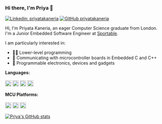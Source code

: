 ### Hi there, I'm Priya 👋

<!--
**priyatakaneria/priyatakaneria** is a ✨ _special_ ✨ repository because its `README.md` (this file) appears on your GitHub profile.

Here are some ideas to get you started:

- 🔭 I’m currently working on ...
- 🌱 I’m currently learning ...
- 👯 I’m looking to collaborate on ...
- 🤔 I’m looking for help with ...
- 💬 Ask me about ...
- 📫 How to reach me: ...
- 😄 Pronouns: ...
- ⚡ Fun fact: ...
-->

[![Linkedin: priyatakaneria](https://img.shields.io/badge/-priyatakaneria-blue?style=flat-square&logo=Linkedin&logoColor=white&link=https://www.linkedin.com/in/priyata-kaneria-719ab51b8/)](https://www.linkedin.com/in/priyata-kaneria-719ab51b8/)
[![GitHub priyatakaneria](https://img.shields.io/github/followers/priyatakaneria?label=follow&style=social)](https://github.com/priyatakaneria)
<br />

Hi, I'm Priyata Kaneria, an eager Computer Science graduate from London. I'm a Junior Embedded Software Engineer at  <a href="https://www.sportable.com/">Sportable</a>.

I am particularly interested in:
- 👩‍💻 Lower-level programming 
- 🔌 Communicating with microcontroller boards in Embedded C and C++
- 🦾 Programmable electronics, devices and gadgets

**Languages:**
<br />
<br />
<a><img height="20" src="https://cdn.svgporn.com/logos/java.svg"></a>
<a><img height="20" src="https://isocpp.org/assets/images/cpp_logo.png"></a>
<a><img height="20" src="https://cdn.svgporn.com/logos/python.svg"></a>
<a><img height="20" src="https://cdn.iconscout.com/icon/free/png-512/c-programming-569564.png"></a>

**MCU Platforms:**
<br />
<br />
<a><img height="20" src="https://upload.wikimedia.org/wikipedia/commons/thumb/8/87/Arduino_Logo.svg/720px-Arduino_Logo.svg.png"></a>
<a><img height="20" src="https://avatars0.githubusercontent.com/u/8916057?s=400&v=4"></a>
<a><img height="20" src="https://upload.wikimedia.org/wikipedia/commons/thumb/1/1a/Silicon_Labs_2015.svg/1200px-Silicon_Labs_2015.svg.png"></a>

[![Priya's GitHub stats](https://github-readme-stats.vercel.app/api?username=priyatakaneria&count_private=true)](https://github.com/anuraghazra/github-readme-stats)


